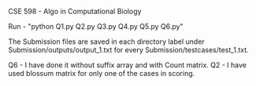 CSE 598 - Algo in Computational Biology

Run - "python Q1.py Q2.py Q3.py Q4.py Q5.py Q6.py"

The Submission files are saved in each directory label under Submission/outputs/output_1.txt for every Submission/testcases/test_1.txt.

Q6 - I have done it without suffix array and with Count matrix.
Q2 - I have used blossum matrix for only one of the cases in scoring.